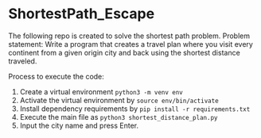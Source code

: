 # ShortestPath_Escape

The following repo is created to solve the shortest path problem.
Problem statement: Write a program that creates a travel plan where you visit every continent from a given origin city and back using the shortest distance traveled. 

Process to execute the code:
1) Create a virtual environment `python3 -m venv env`
2) Activate the virtual environment by `source env/bin/activate`
3) Install dependency requirements by `pip install -r requirements.txt`
4) Execute the main file as `python3 shortest_distance_plan.py`
5) Input the city name and press Enter.
